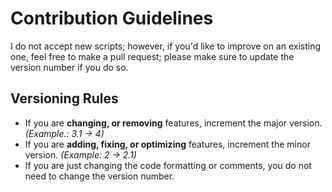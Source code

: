# Contribution Guidelines
I do not accept new scripts; however, if you'd like to improve on an existing one, feel free to make a pull request;
please make sure to update the version number if you do so.

## Versioning Rules
* If you are **changing, or removing** features, increment the major version. *(Example.: 3.1 -> 4)*
* If you are **adding, fixing, or optimizing** features, increment the minor version. *(Example: 2 -> 2.1)*
* If you are just changing the code formatting or comments, you do not need to change the version number.
